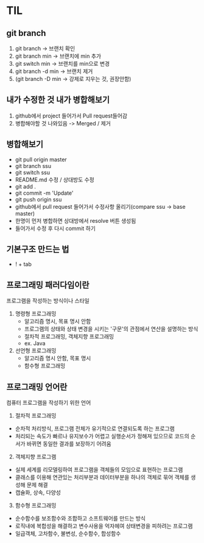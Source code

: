 # TIL
## git branch 
1. git branch -> 브랜치 확인
2. git branch min -> 브랜치에 min 추가
3. git switch min -> 브랜치를 min으로 변경
4. git branch -d min -> 브랜치 제거
5. (git branch -D min -> 강제로 지우는 것, 권장안함)

##  내가 수정한 것 내가 병합해보기
1. github에서 project 들어가서 Pull request들어감
2. 병합해야할 것 나와있음 -> Merged / 제거
   
## 병합해보기
- git pull origin master
- git branch ssu
- git switch ssu
- README.md 수정 / 상대방도 수정
- git add .
- git commit -m 'Update'
- git push origin ssu
- github에서 pull request 들어가서 수정사항 올리기(compare ssu -> base master)
- 한명이 먼저 병합하면 상대방에서 resolve 버튼 생성됨
- 들어가서 수정 후 다시 commit 하기


## 기본구조 만드는 법
   - ! + tab

## 프로그래밍 패러다임이란
프로그램을 작성하는 방식이나 스타일
1. 명령형 프로그래밍
   - 알고리즘 명시, 목표 명시 안함
   - 프로그램의 상태와 상태 변경을 시키는 '구문'의 관점에서 연산을 설명하는 방식
   - 절차적 프로그래밍, 객체지향 프로그래밍
   - ex. Java
2. 선언형 프로그래밍
   - 알고리즘 명시 안함, 목표 명시
   - 함수형 프로그래밍
  
## 프로그래밍 언어란
컴퓨터 프로그램을 작성하기 위한 언어
1. 절차적 프로그래밍
- 순차적 처리방식, 프로그램 전체가 유기적으로 연결되도록 하는 프로그램
- 처리되는 속도가 빠르나 유지보수가 어렵고 실행순서가 정해져 있으므로 코드의 순서가 바뀌면 동일한 결과를 보장하기 어려움
2. 객체지향 프로그램
- 실제 세계를 리모델링하여 프로그램을 객체들의 모임으로 표현하는 프로그램
- 클래스를 이용해 연관있는 처리부분과 데이터부분을 하나의 객체로 묶어 객체를 생성해 문제 해결
- 캡슐화, 상속, 다양성
3. 함수형 프로그래밍
- 순수함수를 보조함수와 조합하고 소프트웨어를 만드는 방식
- 로직내에 복합성을 해결하고 변수사용을 억자헤여 상태변경을 피하려는 프로그램
- 일급객체, 고차함수, 불변성, 순수함수, 합성함수

